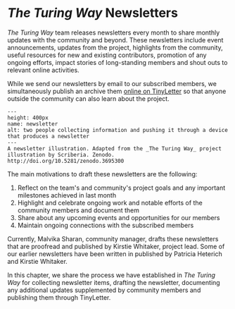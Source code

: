 # _The Turing Way_ Newsletters

_The Turing Way_ team releases newsletters every month to share monthly updates with the community and beyond.
These newsletters include event announcements, updates from the project, highlights from the community, useful resources for new and existing contributors, promotion of any ongoing efforts, impact stories of long-standing members and shout outs to relevant online activities.

While we send our newsletters by email to our subscribed members, we simultaneously publish an archive them [online on TinyLetter](https://tinyletter.com/TuringWay/archive) so that anyone outside the community can also learn about the project.

```{figure} ../figures/scriberia-newsletter.png
---
height: 400px
name: newsletter
alt: two people collecting information and pushing it through a device that produces a newsletter
---
A newsletter illustration. Adapted from the _The Turing Way_ project illustration by Scriberia. Zenodo. http://doi.org/10.5281/zenodo.3695300
```

The main motivations to draft these newsletters are the following:
1. Reflect on the team's and community's project goals and any important milestones achieved in last month
2. Highlight and celebrate ongoing work and notable efforts of the community members and document them
3. Share about any upcoming events and opportunities for our members
4. Maintain ongoing connections with the subscribed members

Currently, Malvika Sharan, community manager, drafts these newsletters that are proofread and published by Kirstie Whitaker, project lead.
Some of our earlier newsletters have been written in published by Patricia Heterich and Kirstie Whitaker.

In this chapter, we share the process we have established in _The Turing Way_ for collecting newsletter items, drafting the newsletter, documenting any additional updates supplemented by community members and publishing them through TinyLetter.
